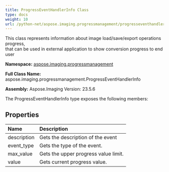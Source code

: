 ```yaml
---
title: ProgressEventHandlerInfo Class
type: docs
weight: 10
url: /python-net/aspose.imaging.progressmanagement/progresseventhandlerinfo/
---
```


This class represents information about image load/save/export operations progress,<br/>            that can be used in external application to show conversion progress to end user

**Namespace:** [aspose.imaging.progressmanagement](/imaging/python-net/aspose.imaging.progressmanagement/)

**Full Class Name:** aspose.imaging.progressmanagement.ProgressEventHandlerInfo

**Assembly:**  Aspose.Imaging Version: 23.5.6

The ProgressEventHandlerInfo type exposes the following members:
## **Properties**
|**Name**|**Description**|
| :- | :- |
|description|Gets the description of the event|
|event_type|Gets the type of the event.|
|max_value|Gets the upper progress value limit.|
|value|Gets current progress value.|
